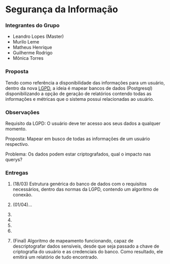 # Segurança da Informação

### Integrantes do Grupo

* Leandro Lopes (Master)
* Murilo Leme
* Matheus Henrique
* Guilherme Rodrigo
* Mônica Torres

### Proposta

Tendo como referência a disponibilidade das informações para um usuário, dentro da nova [LGPD](http://www.planalto.gov.br/ccivil_03/_ato2015-2018/2018/lei/L13709.htm), a ideia é mapear bancos de dados (Postgresql) disponibilizando a opção de geração de relatórios contendo todas as informações e métricas que o sistema possui relacionadas ao usuário.

### Observações

Requisito da LGPD: O usuário deve ter acesso aos seus dados a qualquer momento.

Proposta: Mapear em busco de todas as informações de um usuário respectivo.

Problema: Os dados podem estar criptografados, qual o impacto nas querys?

### Entregas

1. (18/03) Estrutura genérica do banco de dados com o requisitos necessários,
dentro das normas da LGPD, contendo um algoritmo de conexão.

2. (01/04)...

3.

4.

5.

6.

7. (Final) Algoritmo de mapeamento funcionando, capaz de descriptografar dados
sensíveis, desde que seja passado a chave de criptografia do usuário e as credenciais
do banco. Como resultado, ele emitirá um relatório de tudo encontrado.


